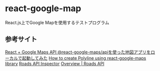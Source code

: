 # react-google-map

React.js上でGoogle Mapを使用するテストプログラム
## 参考サイト

[React + Google Maps API @react-google-maps/apiを使った地図アプリをローカルで起動してみた](https://dev.classmethod.jp/articles/launching-a-map-app-using-react-google-maps-api-locally/)
[How to create Polyline using react-google-maps library](https://stackoverflow.com/questions/45427635/how-to-create-polyline-using-react-google-maps-library)
[Roads API Inspector](https://developers.google.com/maps/documentation/roads/inspector?hl=ja)
[Overview | Roads API](https://developers.google.com/maps/documentation/roads/overview)